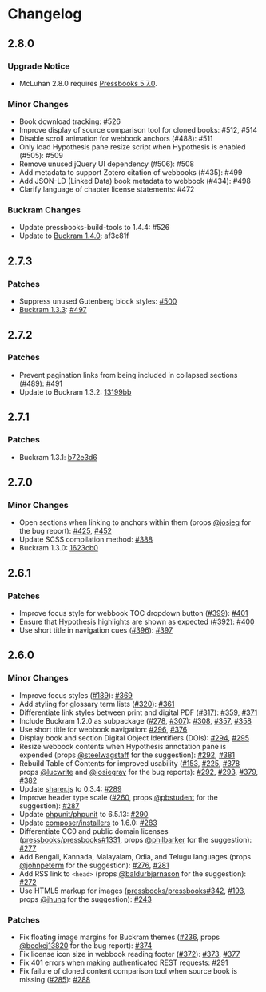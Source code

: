 # Changelog

## 2.8.0

### Upgrade Notice

* McLuhan 2.8.0 requires [Pressbooks 5.7.0](https://github.com/pressbooks/pressbooks/releases/tag/5.7.0). 

### Minor Changes

* Book download tracking: #526 
* Improve display of source comparison tool for cloned books: #512, #514
* Disable scroll animation for webbook anchors (#488): #511
* Only load Hypothesis pane resize script when Hypothesis is enabled (#505): #509
* Remove unused jQuery UI dependency (#506): #508
* Add metadata to support Zotero citation of webbooks (#435): #499
* Add JSON-LD (Linked Data) book metadata to webbook (#434): #498
* Clarify language of chapter license statements: #472

### Buckram Changes

* Update pressbooks-build-tools to 1.4.4: #526 
* Update to [Buckram 1.4.0](https://github.com/pressbooks/pressbooks-book/blob/af3c81f/packages/buckram/CHANGELOG.md#140): af3c81f

## 2.7.3

### Patches

- Suppress unused Gutenberg block styles: [#500](https://github.com/pressbooks/pressbooks-book/pull/500)
- [Buckram 1.3.3](https://github.com/pressbooks/pressbooks-book/blob/baafe9075dde8d2f6e4e67ac2e0a24dc13b984aa/packages/buckram/CHANGELOG.md#133): [#497](https://github.com/pressbooks/pressbooks-book/pull/497)

## 2.7.2

### Patches

- Prevent pagination links from being included in collapsed sections ([#489](https://github.com/pressbooks/pressbooks-book/issues/489)): [#491](https://github.com/pressbooks/pressbooks-book/pull/491)
- Update to Buckram 1.3.2: [13199bb](https://github.com/pressbooks/pressbooks-book/commit/13199bb612b4f1a3c9b04704a8bed72af69213ba)

## 2.7.1

### Patches

- Buckram 1.3.1: [b72e3d6](https://github.com/pressbooks/pressbooks-book/commit/b72e3d6b77f0080ffff26e3330dbd1367434c6a8)


## 2.7.0

### Minor Changes

- Open sections when linking to anchors within them (props [@josieg](https://github.com/josieg) for the bug report): [#425](https://github.com/pressbooks/pressbooks-book/pull/425), [#452](https://github.com/pressbooks/pressbooks-book/pull/452)
- Update SCSS compilation method: [#388](https://github.com/pressbooks/pressbooks-book/pull/388)
- Buckram 1.3.0: [1623cb0](https://github.com/pressbooks/pressbooks-book/commit/1623cb0e55a627f08d3d6f81880d47da434c0ffe)

## 2.6.1

### Patches

- Improve focus style for webbook TOC dropdown button ([#399](https://github.com/pressbooks/pressbooks-book/issues/399)): [#401](https://github.com/pressbooks/pressbooks-book/pull/401)
- Ensure that Hypothesis highlights are shown as expected ([#392](https://github.com/pressbooks/pressbooks-book/issues/392)): [#400](https://github.com/pressbooks/pressbooks-book/pull/400)
- Use short title in navigation cues ([#396](https://github.com/pressbooks/pressbooks-book/issues/396)): [#397](https://github.com/pressbooks/pressbooks-book/pull/397)

## 2.6.0

### Minor Changes

- Improve focus styles ([#189](https://github.com/pressbooks/pressbooks-book/issues/189)): [#369](https://github.com/pressbooks/pressbooks-book/pull/369)
- Add styling for glossary term lists ([#320](https://github.com/pressbooks/pressbooks-book/issues/320)): [#361](https://github.com/pressbooks/pressbooks-book/pull/361)
- Differentiate link styles between print and digital PDF ([#317](https://github.com/pressbooks/pressbooks-book/issues/317)): [#359](https://github.com/pressbooks/pressbooks-book/pull/359), [#371](https://github.com/pressbooks/pressbooks-book/pull/371)
- Include Buckram 1.2.0 as subpackage ([#278](https://github.com/pressbooks/pressbooks-book/issues/278), [#307](https://github.com/pressbooks/pressbooks-book/issues/307)): [#308](https://github.com/pressbooks/pressbooks-book/pull/308), [#357](https://github.com/pressbooks/pressbooks-book/pull/357), [#358](https://github.com/pressbooks/pressbooks-book/pull/358)
- Use short title for webbook navigation: [#296](https://github.com/pressbooks/pressbooks-book/pull/296), [#376](https://github.com/pressbooks/pressbooks-book/pull/376)
- Display book and section Digital Object Identifiers (DOIs): [#294](https://github.com/pressbooks/pressbooks-book/pull/294), [#295](https://github.com/pressbooks/pressbooks-book/pull/295)
- Resize webbook contents when Hypothesis annotation pane is expended (props [@steelwagstaff](https://github.com/steelwagstaff) for the suggestion): [#292](https://github.com/pressbooks/pressbooks-book/pull/292), [#381](https://github.com/pressbooks/pressbooks-book/pull/381)
- Rebuild Table of Contents for improved usability ([#153](https://github.com/pressbooks/pressbooks-book/issues/153), [#225](https://github.com/pressbooks/pressbooks-book/issues/225), [#378](https://github.com/pressbooks/pressbooks-book/issues/378) props [@lucwrite](https://github.com/lucwrite) and [@josiegray](https://github.com/josiegray) for the bug reports): [#292](https://github.com/pressbooks/pressbooks-book/pull/292), [#293](https://github.com/pressbooks/pressbooks-book/pull/293), [#379](https://github.com/pressbooks/pressbooks-book/pull/379), [#382](https://github.com/pressbooks/pressbooks-book/pull/382)
- Update [sharer.js](https://www.npmjs.com/package/sharer.js) to 0.3.4: [#289](https://github.com/pressbooks/pressbooks-book/pull/289)
- Improve header type scale ([#260](https://github.com/pressbooks/pressbooks-book/issues/260), props [@pbstudent](https://github.com/pbstudent) for the suggestion): [#287](https://github.com/pressbooks/pressbooks-book/pull/287)
- Update [phpunit/phpunit](https://packagist.org/packages/phpunit/phpunit) to 6.5.13: [#290](https://github.com/pressbooks/pressbooks-book/pull/290)
- Update [composer/installers](https://packagist.org/packages/composer/installers) to 1.6.0: [#283](https://github.com/pressbooks/pressbooks-book/pull/283)
- Differentiate CC0 and public domain licenses ([pressbooks/pressbooks#1331](https://github.com/pressbooks/pressbooks/issues/1331), props [@philbarker](https://github.com/philbarker) for the suggestion): [#277](https://github.com/pressbooks/pressbooks-book/pull/277)
- Add Bengali, Kannada, Malayalam, Odia, and Telugu languages (props [@johnpeterm](https://github.com/johnpeterm) for the suggestion): [#276](https://github.com/pressbooks/pressbooks/pull/276), [#281](https://github.com/pressbooks/pressbooks/pull/281)
- Add RSS link to `<head>` (props [@baldurbjarnason](https://github.com/baldurbjarnason) for the suggestion): [#272](https://github.com/pressbooks/pressbooks-book/pull/272)
- Use HTML5 markup for images ([pressbooks/pressbooks#342](https://github.com/pressbooks/pressbooks/issues/342), [#193](https://github.com/pressbooks/pressbooks-book/issues/193), props [@jhung](https://github.com/jhung) for the suggestion): [#243](https://github.com/pressbooks/pressbooks-book/pull/243)

### Patches

- Fix floating image margins for Buckram themes ([#236](https://github.com/pressbooks/pressbooks-book/issues/236), props [@beckej13820](https://github.com/beckej13820) for the bug report): [#374](https://github.com/pressbooks/pressbooks-book/pull/374)
- Fix license icon size in webbook reading footer ([#372](https://github.com/pressbooks/pressbooks-book/issues/372)): [#373](https://github.com/pressbooks/pressbooks-book/pull/373), [#377](https://github.com/pressbooks/pressbooks-book/pull/377)
- Fix 401 errors when making authenticated REST requests: [#291](https://github.com/pressbooks/pressbooks-book/pull/291)
- Fix failure of cloned content comparison tool when source book is missing ([#285](https://github.com/pressbooks/pressbooks-book/issues/285)): [#288](https://github.com/pressbooks/pressbooks-book/pull/288)
